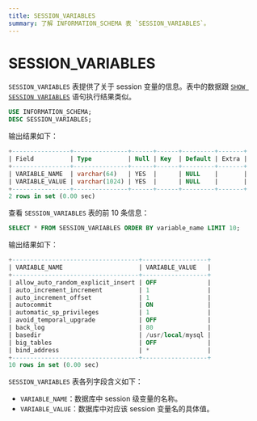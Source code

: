 ```yaml
---
title: SESSION_VARIABLES
summary: 了解 INFORMATION_SCHEMA 表 `SESSION_VARIABLES`。
---
```


# SESSION_VARIABLES

`SESSION_VARIABLES` 表提供了关于 session 变量的信息。表中的数据跟 [`SHOW SESSION VARIABLES`](/sql-statements/sql-statement-show-variables.md) 语句执行结果类似。

```sql
USE INFORMATION_SCHEMA;
DESC SESSION_VARIABLES;
```

输出结果如下：

```sql
+----------------+---------------+------+------+---------+-------+
| Field          | Type          | Null | Key  | Default | Extra |
+----------------+---------------+------+------+---------+-------+
| VARIABLE_NAME  | varchar(64)   | YES  |      | NULL    |       |
| VARIABLE_VALUE | varchar(1024) | YES  |      | NULL    |       |
+----------------+---------------+------+------+---------+-------+
2 rows in set (0.00 sec)
```

查看 `SESSION_VARIABLES` 表的前 10 条信息：

```sql
SELECT * FROM SESSION_VARIABLES ORDER BY variable_name LIMIT 10;
```

输出结果如下：

```sql
+-----------------------------------+------------------+
| VARIABLE_NAME                     | VARIABLE_VALUE   |
+-----------------------------------+------------------+
| allow_auto_random_explicit_insert | OFF              |
| auto_increment_increment          | 1                |
| auto_increment_offset             | 1                |
| autocommit                        | ON               |
| automatic_sp_privileges           | 1                |
| avoid_temporal_upgrade            | OFF              |
| back_log                          | 80               |
| basedir                           | /usr/local/mysql |
| big_tables                        | OFF              |
| bind_address                      | *                |
+-----------------------------------+------------------+
10 rows in set (0.00 sec)
```

`SESSION_VARIABLES` 表各列字段含义如下：

* `VARIABLE_NAME`：数据库中 session 级变量的名称。
* `VARIABLE_VALUE`：数据库中对应该 session 变量名的具体值。

